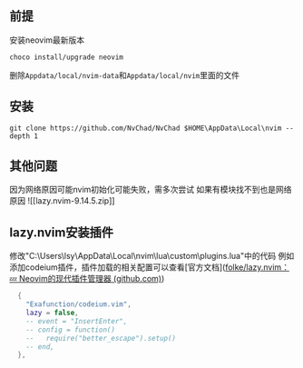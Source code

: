 ## 前提
安装neovim最新版本
```shell
choco install/upgrade neovim
```
删除`Appdata/local/nvim-data`和`Appdata/local/nvim`里面的文件
## 安装
```shell
git clone https://github.com/NvChad/NvChad $HOME\AppData\Local\nvim --depth 1
```
## 其他问题
因为网络原因可能nvim初始化可能失败，需多次尝试
如果有模块找不到也是网络原因
![[lazy.nvim-9.14.5.zip]]

## lazy.nvim安装插件
修改"C:\Users\lsy\AppData\Local\nvim\lua\custom\plugins.lua"中的代码
例如添加codeium插件，插件加载的相关配置可以查看[官方文档]([folke/lazy.nvim：💤 Neovim的现代插件管理器 (github.com)](https://github.com/folke/lazy.nvim#-plugin-spec))

```lua
  {
    "Exafunction/codeium.vim",
    lazy = false,
    -- event = "InsertEnter",
    -- config = function()
    --   require("better_escape").setup()
    -- end,
  },
```
